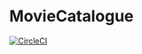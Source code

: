 # MovieCatalogue
[![CircleCI](https://circleci.com/gh/lyongki/MovieCatalogue/tree/master.svg?style=shield)](https://circleci.com/gh/lyongki/MovieCatalogue/tree/master)
